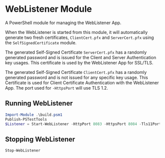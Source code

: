 # WebListener Module

A PowerShell module for managing the WebListener App.

When the WebListener is started from this module,
it will automatically generate two fresh certificates,
`ClientCert.pfx` and `ServerCert.pfx` using the `SelfSignedCertificate` module.

The generated Self-Signed Certificate `ServerCert.pfx` has a randomly generated password
and is issued for the Client and Server Authentication key usages.
This certificate is used by the WebListener App for SSL/TLS.

The generated Self-Signed Certificate `ClientCert.pfx` has a randomly generated password
and is not issued for any specific key usage.
This Certificate is used for Client Certificate Authentication with the WebListener App.
The port used for `-HttpsPort` will use TLS 1.2.

## Running WebListener

```powershell
Import-Module .\build.psm1
Publish-PSTestTools
$Listener = Start-WebListener -HttpPort 8083 -HttpsPort 8084 -Tls11Port 8085 -TlsPort 8086
```

## Stopping WebListener

```powershell
Stop-WebListener
```
